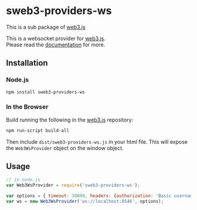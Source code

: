 # sweb3-providers-ws

This is a sub package of [web3.js][repo]

This is a websocket provider for [web3.js][repo].   
Please read the [documentation][docs] for more.

## Installation

### Node.js

```bash
npm install sweb3-providers-ws
```

### In the Browser

Build running the following in the [web3.js][repo] repository:

```bash
npm run-script build-all
```

Then include `dist/sweb3-providers-ws.js` in your html file.
This will expose the `Web3WsProvider` object on the window object.


## Usage

```js
// in node.js
var Web3WsProvider = require('sweb3-providers-ws');

var options = { timeout: 30000, headers: {authorization: 'Basic username:password'} } // set a custom timeout at 30 seconds, and credentials (you can also add the credentials to the URL: ws://username:password@localhost:8546)
var ws = new Web3WsProvider('ws://localhost:8546', options);
```


[docs]: http://web3js.readthedocs.io/en/1.0/
[repo]: https://github.com/ijustgoon/sweb3
